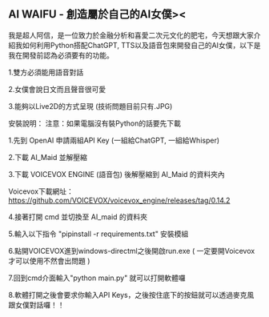 ## AI WAIFU - 創造屬於自己的AI女僕>< ##
我是超人阿信，是一位致力於金融分析和喜愛二次元文化的肥宅，今天想跟大家介紹我如何利用Python搭配ChatGPT, TTS以及語音包來開發自己的AI女僕，以下是我在開發前認為必須要有的功能。

1.雙方必須能用語音對話

2.女僕會說日文而且聲音很可愛

3.能夠以Live2D的方式呈現 (技術問題目前只有.JPG)

安裝說明：
注意：如果電腦沒有裝Python的話要先下載

1.先到 OpenAI 申請兩組API Key (一組給ChatGPT, 一組給Whisper)

2.下載 AI_Maid 並解壓縮

3.下載 VOICEVOX ENGINE   (語音包)  後解壓縮到 AI_Maid 的資料夾內

Voicevox下載網址：https://github.com/VOICEVOX/voicevox_engine/releases/tag/0.14.2

4.接著打開 cmd 並切換至 AI_maid 的資料夾

5.輸入以下指令 "pipinstall -r requirements.txt" 安裝模組

6.點開VOICEVOX進到windows-directml之後開啟run.exe ( 一定要開Voicevox才可以使用不然會出問題 )

7.回到cmd介面輸入"python main.py" 就可以打開軟體囉

8.軟體打開之後會要求你輸入API Keys，之後按住底下的按鈕就可以透過麥克風跟女僕對話囉！！
